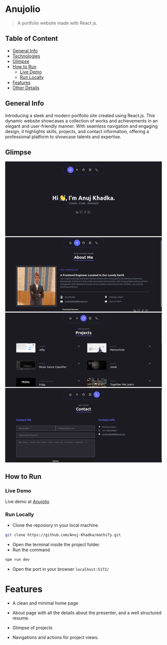 # Anujolio
> A portfolio website made with React js.


## Table of Content 
- [General Info](#general-info)
- [Technologies](#technologies)
- [Glimpse](#glimpse)
- [How to Run](#how-to-run)
    - [Live Demo](#live-demo)
    - [Run Locally](#run-locally)
- [Features](#features)
- [Other Details](#other-details)

## General Info
Introducing a sleek and modern portfolio site created using React.js. This dynamic website showcases a collection of works and achievements in an elegant and user-friendly manner. With seamless navigation and engaging design, it highlights skills, projects, and contact information, offering a professional platform to showcase talents and expertise.

## Glimpse
<p>
    <img src="documentations/images/home.png" alt="home" />
    <img src="documentations/images/about.png" alt="about" />
    <img src="documentations/images/projects.png" alt="projects" />
    <img src="documentations/images/contact.png" alt="contact" />
</p>

## How to Run
### Live Demo
Live demo at <a href="https://anujolio.netlify.app/" target="_blank">Anujolio</a>

### Run Locally
- Clone the reposiory in your local machine.
```bash
git clone https://github.com/Anuj-Khadka/mathify.git
```
- Open the terminal inside the project folder.
- Run the command
```bash
npm run dev
```
- Open the port in your browser `localhost:5173/` <br/>

# Features
- A clean and minimal home page

- About page with all the details about the presenter, and a well structured resume.
- Glimpse of projects
- Navigations and actions for project views.
